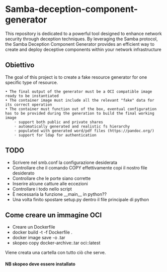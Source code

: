 # Samba-deception-component-generator
This repository is dedicated to a powerful tool designed to enhance network security through deception techniques. By leveraging the Samba protocol, the Samba Deception Component Generator provides an efficient way to create and deploy deceptive components within your network infrastructure
## Obiettivo
The goal of this project is to create a fake resource generator for one specific type of resource.

    • The final output of the generator must be a OCI compatible image ready to be instantiated
    • The container image must include all the relevant "fake" data for its correct operation
    • The container must function out of the box, eventual configuration has to be provided during the generation to build the final working image
        ◦ support both public and private shares
        ◦ automatically generated and realistic fs hierarchy
        ◦ populated with generated word/pdf files (https://pandoc.org/)
        ◦ support for ldap for authentication
## TODO
<ul>
<li>Scrivere nel smb.conf la configurazione desiderata</li>
<li>Controllare che il comando COPY effettivamente copi il nostro file desiderato</li>
<li>Controllare che le porte siano corrette</li>
<li>Inserire alcune catture alle eccezioni</li>
<li>Controllare i todo nello script</li>
<li>È necessaria la funzione __main__ in python??</li>
<li>Una volta finito spostare setup.py dentro il file principale di python</li>
</ul>


## Come creare un immagine OCI
- Creare un Dockerfile
- docker build -t <nome> -f Dockerfile .
- docker image save -o <nome>.tar <nome>
- skopeo copy docker-archive:<nome>.tar oci:<nome>:latest

Viene creata una cartella con tutto ciò che serve.
#### NB skopeo deve essere installato
